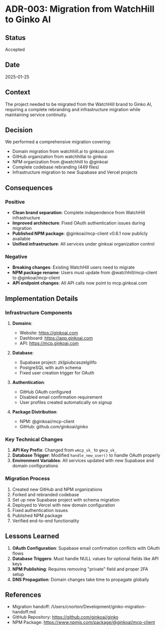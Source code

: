# ADR-003: Migration from WatchHill to Ginko AI

## Status
Accepted

## Date
2025-01-25

## Context
The project needed to be migrated from the WatchHill brand to Ginko AI, requiring a complete rebranding and infrastructure migration while maintaining service continuity.

## Decision
We performed a comprehensive migration covering:
- Domain migration from watchhill.ai to ginkoai.com
- GitHub organization from watchhillai to ginkoai
- NPM organization from @watchhill to @ginkoai
- Complete codebase rebranding (449 files)
- Infrastructure migration to new Supabase and Vercel projects

## Consequences

### Positive
- **Clean brand separation**: Complete independence from WatchHill infrastructure
- **Improved architecture**: Fixed OAuth authentication issues during migration
- **Published NPM package**: @ginkoai/mcp-client v0.6.1 now publicly available
- **Unified infrastructure**: All services under ginkoai organization control

### Negative
- **Breaking changes**: Existing WatchHill users need to migrate
- **NPM package rename**: Users must update from @watchhill/mcp-client to @ginkoai/mcp-client
- **API endpoint changes**: All API calls now point to mcp.ginkoai.com

## Implementation Details

### Infrastructure Components
1. **Domains**:
   - Website: https://ginkoai.com
   - Dashboard: https://app.ginkoai.com
   - API: https://mcp.ginkoai.com

2. **Database**:
   - Supabase project: zkljpiubcaszelgilifo
   - PostgreSQL with auth schema
   - Fixed user creation trigger for OAuth

3. **Authentication**:
   - GitHub OAuth configured
   - Disabled email confirmation requirement
   - User profiles created automatically on signup

4. **Package Distribution**:
   - NPM: @ginkoai/mcp-client
   - GitHub: github.com/ginkoai/ginko

### Key Technical Changes
1. **API Key Prefix**: Changed from `wmcp_sk_` to `gmcp_sk_`
2. **Database Trigger**: Modified `handle_new_user()` to handle OAuth properly
3. **Environment Variables**: All services updated with new Supabase and domain configurations

### Migration Process
1. Created new GitHub and NPM organizations
2. Forked and rebranded codebase
3. Set up new Supabase project with schema migration
4. Deployed to Vercel with new domain configuration
5. Fixed authentication issues
6. Published NPM package
7. Verified end-to-end functionality

## Lessons Learned
1. **OAuth Configuration**: Supabase email confirmation conflicts with OAuth flows
2. **Database Triggers**: Must handle NULL values for optional fields like API keys
3. **NPM Publishing**: Requires removing "private" field and proper 2FA setup
4. **DNS Propagation**: Domain changes take time to propagate globally

## References
- Migration handoff: /Users/cnorton/Development/ginko-migration-handoff.md
- GitHub Repository: https://github.com/ginkoai/ginko
- NPM Package: https://www.npmjs.com/package/@ginkoai/mcp-client